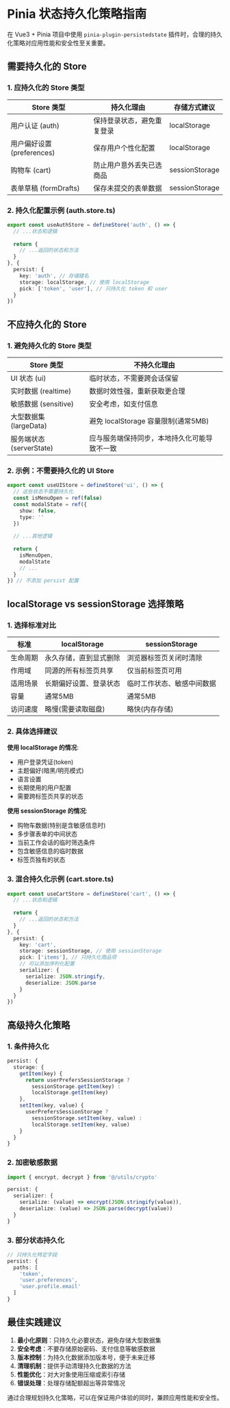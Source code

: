# Pinia 状态持久化策略指南

在 Vue3 + Pinia 项目中使用 `pinia-plugin-persistedstate` 插件时，合理的持久化策略对应用性能和安全性至关重要。

## 需要持久化的 Store

### 1. 应持久化的 Store 类型

| Store 类型 | 持久化理由 | 存储方式建议 |
|------------|------------|--------------|
| 用户认证 (auth) | 保持登录状态，避免重复登录 | localStorage |
| 用户偏好设置 (preferences) | 保存用户个性化配置 | localStorage |
| 购物车 (cart) | 防止用户意外丢失已选商品 | sessionStorage |
| 表单草稿 (formDrafts) | 保存未提交的表单数据 | sessionStorage |

### 2. 持久化配置示例 (auth.store.ts)

```typescript
export const useAuthStore = defineStore('auth', () => {
  // ...状态和逻辑
  
  return {
    // ...返回的状态和方法
  }
}, {
  persist: {
    key: 'auth', // 存储键名
    storage: localStorage, // 使用 localStorage
    pick: ['token', 'user'], // 只持久化 token 和 user
  }
})
```

## 不应持久化的 Store

### 1. 避免持久化的 Store 类型

| Store 类型 | 不持久化理由 |
|------------|--------------|
| UI 状态 (ui) | 临时状态，不需要跨会话保留 |
| 实时数据 (realtime) | 数据时效性强，重新获取更合理 |
| 敏感数据 (sensitive) | 安全考虑，如支付信息 |
| 大型数据集 (largeData) | 避免 localStorage 容量限制(通常5MB) |
| 服务端状态 (serverState) | 应与服务端保持同步，本地持久化可能导致不一致 |

### 2. 示例：不需要持久化的 UI Store

```typescript
export const useUIStore = defineStore('ui', () => {
  // 这些状态不需要持久化
  const isMenuOpen = ref(false)
  const modalState = ref({
    show: false,
    type: ''
  })
  
  // ...其他逻辑
  
  return {
    isMenuOpen,
    modalState
    // ...
  }
}) // 不添加 persist 配置
```

## localStorage vs sessionStorage 选择策略

### 1. 选择标准对比

| 标准 | localStorage | sessionStorage |
|------|--------------|----------------|
| 生命周期 | 永久存储，直到显式删除 | 浏览器标签页关闭时清除 |
| 作用域 | 同源的所有标签页共享 | 仅当前标签页可用 |
| 适用场景 | 长期偏好设置、登录状态 | 临时工作状态、敏感中间数据 |
| 容量 | 通常5MB | 通常5MB |
| 访问速度 | 略慢(需要读取磁盘) | 略快(内存存储) |

### 2. 具体选择建议

**使用 localStorage 的情况**:
- 用户登录凭证(token)
- 主题偏好(暗黑/明亮模式)
- 语言设置
- 长期使用的用户配置
- 需要跨标签页共享的状态

**使用 sessionStorage 的情况**:
- 购物车数据(特别是含敏感信息时)
- 多步骤表单的中间状态
- 当前工作会话的临时筛选条件
- 包含敏感信息的临时数据
- 标签页独有的状态

### 3. 混合持久化示例 (cart.store.ts)

```typescript
export const useCartStore = defineStore('cart', () => {
  // ...状态和逻辑
  
  return {
    // ...返回的状态和方法
  }
}, {
  persist: {
    key: 'cart',
    storage: sessionStorage, // 使用 sessionStorage
    pick: ['items'], // 只持久化商品项
    // 可以添加序列化配置
    serializer: {
      serialize: JSON.stringify,
      deserialize: JSON.parse
    }
  }
})
```

## 高级持久化策略

### 1. 条件持久化

```typescript
persist: {
  storage: {
    getItem(key) {
      return userPrefersSessionStorage ? 
        sessionStorage.getItem(key) : 
        localStorage.getItem(key)
    },
    setItem(key, value) {
      userPrefersSessionStorage ? 
        sessionStorage.setItem(key, value) : 
        localStorage.setItem(key, value)
    }
  }
}
```

### 2. 加密敏感数据

```typescript
import { encrypt, decrypt } from '@/utils/crypto'

persist: {
  serializer: {
    serialize: (value) => encrypt(JSON.stringify(value)),
    deserialize: (value) => JSON.parse(decrypt(value))
  }
}
```

### 3. 部分状态持久化

```typescript
// 只持久化特定字段
persist: {
  paths: [
    'token', 
    'user.preferences',
    'user.profile.email'
  ]
}
```

## 最佳实践建议

1. **最小化原则**：只持久化必要状态，避免存储大型数据集
2. **安全考虑**：不要存储原始密码、支付信息等敏感数据
3. **版本控制**：为持久化数据添加版本号，便于未来迁移
4. **清理机制**：提供手动清理持久化数据的方法
5. **性能优化**：对大对象使用压缩或索引存储
6. **错误处理**：处理存储配额超出等异常情况

通过合理规划持久化策略，可以在保证用户体验的同时，兼顾应用性能和安全性。